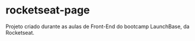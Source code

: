 # rocketseat-page
Projeto criado durante as aulas de Front-End do bootcamp LaunchBase, da Rocketseat.
